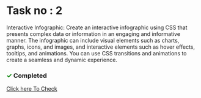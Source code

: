 # Task no : 2

Interactive Infographic: Create an interactive infographic using CSS that presents complex data or information in an engaging and informative manner. The infographic can include visual elements such as charts, graphs, icons, and images, and interactive elements such as hover effects, tooltips, and animations. You can use CSS transitions and animations to create a seamless and dynamic experience.

### <span style="color:green;">&#10003;</span> Completed

<a target="_blank" href="https://banoqabilassignment2task2.netlify.app/" > Click here To Check</a>
